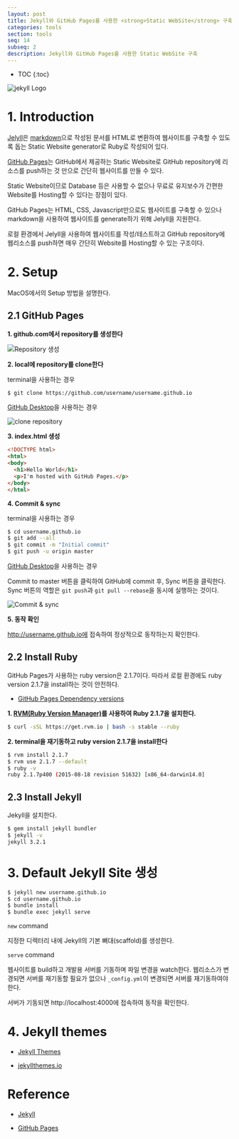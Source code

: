 ```yaml
---
layout: post
title: Jekyll와 GitHub Pages를 사용한 <strong>Static WebSite</strong> 구축
categories: tools
section: tools
seq: 14
subseq: 2
description: Jekyll와 GitHub Pages를 사용한 Static WebSite 구축
---
```


* TOC
{:toc}

![jekyll Logo](/img/jekyll.png)

# 1. Introduction

[Jelyll](http://jekyllrb.com/)은 [markdown](https://daringfireball.net/projects/markdown/)으로 작성된 문서를 HTML로 변환하여 웹사이트를 구축할 수 있도록 돕는 Static Website generator로 Ruby로 작성되어 있다.

[GitHub Pages](https://pages.github.com/)는 GitHub에서 제공하는 Static Website로 GitHub repository에 리소스를 push하는 것 만으로 간단히 웹사이트를 만들 수 있다.

Static Website이므로 Database 등은 사용할 수 없으나 무료로 유지보수가 간편한 Website를 Hosting할 수 있다는 장점이 있다.

GitHub Pages는 HTML, CSS, Javascript만으로도 웹사이트를 구축할 수 있으나 markdown을 사용하여 웹사이트를 generate하기 위해 Jelyll을 지원한다.

로컬 환경에서 Jelyll을 사용하여 웹사이트를 작성/테스트하고 GitHub repository에 웹리소스를 push하면 매우 간단히 Website를 Hosting할 수 있는 구조이다.

# 2. Setup

MacOS에서의 Setup 방법을 설명한다.

## 2.1 GitHub Pages

**1. github.com에서 repository를 생성한다**

![Repository 생성](/img/user-repo.png)

**2. local에 repository를 clone한다**

terminal을 사용하는 경우

```bash
$ git clone https://github.com/username/username.github.io
```

[GitHub Desktop](https://central.github.com/mac/latest)을 사용하는 경우

![clone repository](/img/setup-in-desktop.png)

**3. index.html 생성**

```html
<!DOCTYPE html>
<html>
<body>
  <h1>Hello World</h1>
  <p>I'm hosted with GitHub Pages.</p>
</body>
</html>
```

**4. Commit & sync**

terminal을 사용하는 경우

```bash
$ cd username.github.io
$ git add --all
$ git commit -m "Initial commit"
$ git push -u origin master
```

[GitHub Desktop](https://central.github.com/mac/latest)을 사용하는 경우

Commit to master 버튼을 클릭하여 GitHub에 commit 후, Sync 버튼을 클릭한다. Sync 버튼의 역할은 `git push`과 `git pull --rebase`을 동시에 실행하는 것이다.

![Commit & sync](/img/sync-mac.png)

**5. 동작 확인**

http://username.github.io에 접속하여 정상적으로 동작하는지 확인한다.

## 2.2 Install Ruby

GitHub Pages가 사용하는 ruby version은 2.1.7이다. 따라서 로컬 환경에도 ruby version 2.1.7을 install하는 것이 안전하다.

- [GitHub Pages Dependency versions](https://pages.github.com/versions/)

**1. [RVM(Ruby Version Manager)](https://rvm.io/)를 사용하여 Ruby 2.1.7을 설치한다.**

```bash
$ curl -sSL https://get.rvm.io | bash -s stable --ruby
```

**2. terminal을 재기동하고 ruby version 2.1.7을 install한다**

```bash
$ rvm install 2.1.7
$ rvm use 2.1.7 --default
$ ruby -v
ruby 2.1.7p400 (2015-08-18 revision 51632) [x86_64-darwin14.0]
```

## 2.3 Install Jekyll

Jekyll을 설치한다.

```bash
$ gem install jekyll bundler
$ jekyll -v
jekyll 3.2.1
```

# 3. Default Jekyll Site 생성

```bash
$ jekyll new username.github.io
$ cd username.github.io
$ bundle install
$ bundle exec jekyll serve
```

`new` command

지정한 디렉터리 내에 Jekyll의 기본 뼈대(scaffold)를 생성한다.

`serve` command

웹사이트를 build하고 개발용 서버를 기동하며 파일 변경을 watch한다. 웹리소스가 변경되면 서버를 재기동할 필요가 없으나 `_config.yml`이 변경되면 서버를 재기동하여야 한다.

서버가 기동되면 http://localhost:4000에 접속하여 동작을 확인한다.

# 4. Jekyll themes

- [Jekyll Themes](http://jekyllthemes.org/)

- [jekyllthemes.io](https://jekyllthemes.io/)

# Reference

- [Jekyll](https://jekyllrb.com/)

- [GitHub Pages](https://pages.github.com/)
